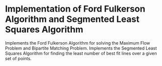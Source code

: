 # Implementation of Ford Fulkerson Algorithm and Segmented Least Squares Algorithm
Implements the Ford Fulkerson Algorithm for solving the Maximum Flow Problem and Bipartite Matching Problem. Implements the Segmented Least Squares Algorithm for finding the least number of best fit lines over a given set of points.
